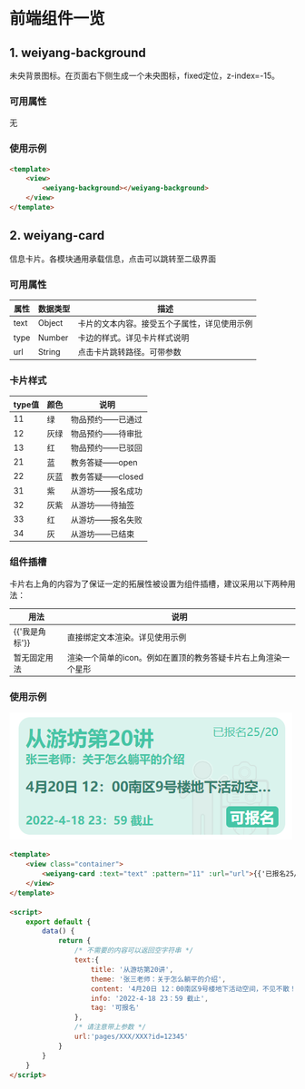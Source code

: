 # 前端组件一览

## 1. weiyang-background

未央背景图标。在页面右下侧生成一个未央图标，fixed定位，z-index=-15。

### 可用属性

无

### 使用示例

```html
<template>
	<view>
		<weiyang-background></weiyang-background>
	</view>
</template>
```

## 2. weiyang-card

信息卡片。各模块通用承载信息，点击可以跳转至二级界面

### 可用属性

| 属性 | 数据类型 | 描述                                         |
| ---- | -------- | -------------------------------------------- |
| text | Object   | 卡片的文本内容。接受五个子属性，详见使用示例 |
| type | Number   | 卡边的样式。详见卡片样式说明                 |
| url  | String   | 点击卡片跳转路径。可带参数                   |

### 卡片样式

| type值 | 颜色 | 说明             |
| ------ | ---- | ---------------- |
| 11     | 绿   | 物品预约——已通过 |
| 12     | 灰绿 | 物品预约——待审批 |
| 13     | 红   | 物品预约——已驳回 |
| 21     | 蓝   | 教务答疑——open   |
| 22     | 灰蓝 | 教务答疑——closed |
| 31     | 紫   | 从游坊——报名成功 |
| 32     | 灰紫 | 从游坊——待抽签   |
| 33     | 红   | 从游坊——报名失败 |
| 34     | 灰   | 从游坊——已结束   |

### 组件插槽

卡片右上角的内容为了保证一定的拓展性被设置为组件插槽，建议采用以下两种用法：

| 用法           | 说明                                                         |
| -------------- | ------------------------------------------------------------ |
| {{'我是角标'}} | 直接绑定文本渲染。详见使用示例                               |
| 暂无固定用法   | 渲染一个简单的icon。例如在置顶的教务答疑卡片右上角渲染一个星形 |



### 使用示例

![weiyang-card](.\weiyang-card.png)

```html
<template>
	<view class="container">
		<weiyang-card :text="text" :pattern="11" :url="url">{{'已报名25/20'}}</weiyang-card>
	</view>
</template>

<script>
    export default {
        data() {
            return {
                /* 不需要的内容可以返回空字符串 */
                text:{ 
					title: '从游坊第20讲',
					theme: '张三老师：关于怎么躺平的介绍',
					content: '4月20日 12：00南区9号楼地下活动空间，不见不散！',
					info: '2022-4-18 23：59 截止',
					tag: '可报名'
                }, 
                /* 请注意带上参数 */
                url:'pages/XXX/XXX?id=12345'
            }
        }
    }
</script>
```
